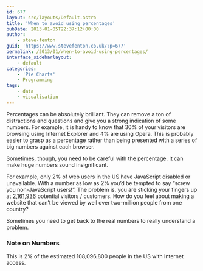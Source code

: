 ```yaml
---
id: 677
layout: src/layouts/Default.astro
title: 'When to avoid using percentages'
pubDate: 2013-01-05T22:37:12+00:00
author:
    - steve-fenton
guid: 'https://www.stevefenton.co.uk/?p=677'
permalink: /2013/01/when-to-avoid-using-percentages/
interface_sidebarlayout:
    - default
categories:
    - 'Pie Charts'
    - Programming
tags:
    - data
    - visualisation
---
```


Percentages can be absolutely brilliant. They can remove a ton of distractions and questions and give you a strong indication of some numbers. For example, it is handy to know that 30% of your visitors are browsing using Internet Explorer and 4% are using Opera. This is probably easier to grasp as a percentage rather than being presented with a series of big numbers against each browser.

Sometimes, though, you need to be careful with the percentage. It can make huge numbers sound insignificant.

For example, only 2% of web users in the US have JavaScript disabled or unavailable. With a number as low as 2% you’d be tempted to say “screw you non-JavaScript users!”. The problem is, you are sticking your fingers up at [2,161,936](#f_numbers) potential visitors / customers. How do you feel about making a website that can’t be viewed by well over two-million people from one country?

Sometimes you need to get back to the real numbers to really understand a problem.

### Note on Numbers

This is 2% of the estimated 108,096,800 people in the US with Internet access.
